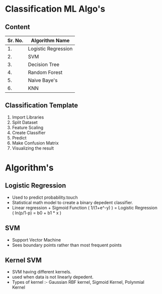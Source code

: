 # Classification ML Algo's

## Content

|**Sr. No.**| **Algorithm Name**|
|---|---|
|1.| Logistic Regression|
|2.| SVM |
|3.| Decision Tree |
|4.| Random Forest|
|5.| Naive Baye's|
|6.| KNN |

## Classification Template

1. Import Libraries
2. Split Dataset
3. Feature Scaling
4. Create Classifier
5. Predict
6. Make Confusion Matrix
7. Visualizing the result
   
# Algorithm's

## Logistic Regression 

- Used to predict probability.touch
- Statistical math model to create a binary depedent classifier.
- Linear regression + Sigmoid Function ( 1/(1+e^-y) ) = Logistic Regression ( ln(p/1-p) = b0 + b1 * x )

## SVM

- Support Vector Machine
- Sees boundary points rather than most frequent points

## Kernel SVM

- SVM having different kernels.
- used when data is not linearly depedent.
- Types of kernel :- Gaussian RBF kernel, Sigmoid Kernel, Polynmial Kernel
  




